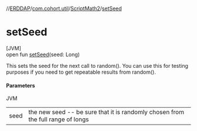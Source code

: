 //[ERDDAP](../../../index.md)/[com.cohort.util](../index.md)/[ScriptMath2](index.md)/[setSeed](set-seed.md)

# setSeed

[JVM]\
open fun [setSeed](set-seed.md)(seed: Long)

This sets the seed for the next call to random(). You can use this for testing purposes if you need to get repeatable results from random().

#### Parameters

JVM

| | |
|---|---|
| seed | the new seed -- be sure that it is randomly chosen from the full range of longs |